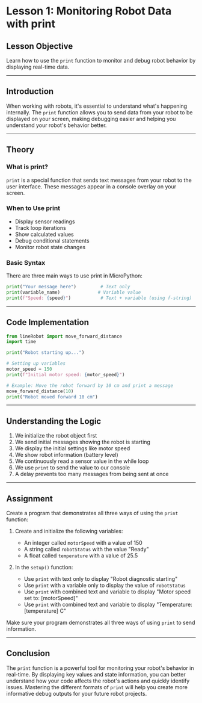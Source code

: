 # Lesson 1: Monitoring Robot Data with print

## Lesson Objective

Learn how to use the `print` function to monitor and debug robot behavior by displaying real-time data.

---

## Introduction

When working with robots, it's essential to understand what's happening internally. The `print` function allows you to send data from your robot to be displayed on your screen, making debugging easier and helping you understand your robot's behavior better.

---

## Theory

### What is print?

`print` is a special function that sends text messages from your robot to the user interface. These messages appear in a console overlay on your screen.

### When to Use print

- Display sensor readings
- Track loop iterations
- Show calculated values
- Debug conditional statements
- Monitor robot state changes

### Basic Syntax

There are three main ways to use print in MicroPython:

```python
print("Your message here")         # Text only
print(variable_name)              # Variable value
print(f"Speed: {speed}")           # Text + variable (using f-string)
```

---

## Code Implementation

```python
from lineRobot import move_forward_distance
import time

print("Robot starting up...")

# Setting up variables
motor_speed = 150
print(f"Initial motor speed: {motor_speed}")

# Example: Move the robot forward by 10 cm and print a message
move_forward_distance(10)
print("Robot moved forward 10 cm")
```

---

## Understanding the Logic

1. We initialize the robot object first
2. We send initial messages showing the robot is starting
3. We display the initial settings like motor speed
4. We show robot information (battery level)
5. We continuously read a sensor value in the while loop
6. We use `print` to send the value to our console
7. A delay prevents too many messages from being sent at once

---

## Assignment

Create a program that demonstrates all three ways of using the `print` function:

1. Create and initialize the following variables:

   - An integer called `motorSpeed` with a value of 150
   - A string called `robotStatus` with the value "Ready"
   - A float called `temperature` with a value of 25.5

2. In the `setup()` function:

   - Use `print` with text only to display "Robot diagnostic starting"
   - Use `print` with a variable only to display the value of `robotStatus`
   - Use `print` with combined text and variable to display "Motor speed set to: [motorSpeed]"
   - Use `print` with combined text and variable to display "Temperature: [temperature] C"

Make sure your program demonstrates all three ways of using `print` to send information.

---

## Conclusion

The `print` function is a powerful tool for monitoring your robot's behavior in real-time. By displaying key values and state information, you can better understand how your code affects the robot's actions and quickly identify issues. Mastering the different formats of `print` will help you create more informative debug outputs for your future robot projects.
